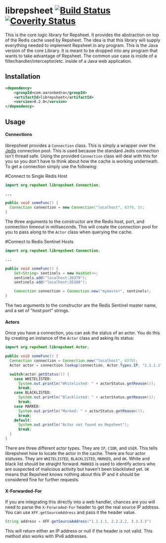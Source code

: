 # librepsheet [![Build Status](https://secure.travis-ci.org/repsheet/librepsheet-java.png)](http://travis-ci.org/repsheet/librepsheet-java?branch=master) [![Coverity Status](https://scan.coverity.com/projects/4082/badge.svg?flat=1)](https://scan.coverity.com/projects/4082)

This is the core logic library for Repsheet. It provides the abstraction on top of the Redis cache used by Repsheet.
The idea is that this library will supply everything needed to implement Repsheet in any program. This is the Java
version of the core Library. It is meant to be dropped into any program that wants to take advantage of Repsheet.
The common use case is inside of a filter/handler/interceptor/etc. inside of a Java web application.

## Installation

```xml
<dependency>
    <groupId>com.aaronbedra</groupId>
    <artifactId>librepsheet</artifactId>
    <version>0.2.0</version>
</dependency>
```

## Usage

#### Connections

librepsheet provides a `Connection` class. This is simply a wrapper over the [Jedis](https://github.com/xetorthio/jedis)
connection pool. This is used because the standard Jedis connection isn't thread safe. Using the provided `Connection`
class will deal with this for you so you don't have to think about how the cache is working underneath. To get a
connection simply use the following:

#Connect to Single Redis Host

```java
import org.repsheet.librepsheet.Connection;

...

public void someFunc() {
  Connection connection = new Connection("localhost", 6379, 5);
}
```

The three arguments to the constructor are the Redis host, port, and connection timeout in milliseconds. This will
create the connection pool for you to pass along to the `Actor` class when querying the cache.

#Connect to Redis Sentinel Hosts

```java
import org.repsheet.librepsheet.Connection;

...

public void someFunc() {
    Set<String> sentinels = new HashSet<>;
    sentinels.add("localhost:26379");
    sentinels.add("localhost:26380");

    Connection connection = Connection.new("mymaster", sentinels);
}
```

The two arguments to the constructor are the Redis Sentinel master name, and a set of "host:port" strings.

#### Actors

Once you have a connection, you can ask the status of an actor. You do this by creating an instance of the `Actor`
class and asking its status:

```java
import org.repsheet.librepsheet.Actor;

public void someFunc() {
  Connection connection = Connection.new("localhost", 6379);
  Actor actor = connection.lookup(connection, Actor.Types.IP, "1.1.1.1");

  switch(actor.getStatus()) {
    case WHITELISTED:
      System.out.println("Whitelisted: " + actorStatus.getReason());
      break;
    case BLACKLISTED:
      System.out.println("Blacklisted: " + actorStatus.getReason());
      break;
    case MARKED:
      System.out.println("Marked: " + actorStatus.getReason());
      break;
    default:
      System.out.println("Actor not found on Repsheet");
      break;
  }
}
```

There are three different actor types. They are `IP`, `CIDR`, and `USER`. This tells librepsheet how to locate the
actor in the cache. There are four actor statuses. They are `WHITELISTED`, `BLACKLISTED`, `MARKED`, and `OK`.
White and black list should be straight forward. `MARKED` is used to identify actors who are suspected of malicious
activity but haven't been blacklisted yet. `OK` means that Repsheet knows nothing about this IP and it should be
considered fine for further requests.

#### X-Forwarded-For

If you are integrating this directly into a web handler, chances are you will need to parse the `X-Forwraded-For`
header to get the real source IP address. You can use `XFF.getSourceAddress` and pass it the header value.

```java
String address = XFF.getSourceAddress("1.1.1.1, 2.2.2.2, 3.3.3.3")
```

This will return either an IP address or null if the header is not valid. This method also works with IPv6 addresses.
